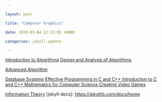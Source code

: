 ```yaml
---

layout: post

title: "Computer Graphics"

date: 2019-03-04 12:21:05 +0800

categories: jekyll update

---
```


<script type="text/x-mathjax-config">
MathJax.Hub.Config({
tex2jax: {
skipTags: ['script', 'noscript', 'style', 'textarea', 'pre'],
inlineMath: [['$','$']]
}
});
</script>
<script src='https://cdnjs.cloudflare.com/ajax/libs/mathjax/2.7.5/latest.js?config=TeX-MML-AM_CHTML' async></script>

<a href="https://ocw.mit.edu/courses/electrical-engineering-and-computer-science/6-006-introduction-to-algorithms-fall-2011/lecture-notes/">Introduction to Algorithms</a>
<a href="https://ocw.mit.edu/courses/electrical-engineering-and-computer-science/6-046j-design-and-analysis-of-algorithms-spring-2015/lecture-notes/"> Design and Analysis of Algorithms </a>

<a href="https://ocw.mit.edu/courses/electrical-engineering-and-computer-science/6-854j-advanced-algorithms-fall-2008/lecture-notes/">Advanced Algorithm</a>

<a href="https://ocw.mit.edu/courses/electrical-engineering-and-computer-science/6-830-database-systems-fall-2010/lecture-notes/">Database Systems</a>
<a href="https://ocw.mit.edu/courses/electrical-engineering-and-computer-science/6-s096-effective-programming-in-c-and-c-january-iap-2014/lecture-notes/"> Effective Programming in C and C++ <a>
<a href="https://ocw.mit.edu/courses/electrical-engineering-and-computer-science/6-s096-introduction-to-c-and-c-january-iap-2013/lectures-and-assignments/"> Introduction to C and C++ </a>
<a href="https://ocw.mit.edu/courses/electrical-engineering-and-computer-science/6-042j-mathematics-for-computer-science-spring-2015/lecture-slides/"> Mathematics for Computer Science </a>
<a href="https://ocw.mit.edu/courses/comparative-media-studies-writing/cms-611j-creating-video-games-fall-2014/projects/">Creating Video Games</a>

<a href="https://ocw.mit.edu/courses/electrical-engineering-and-computer-science/6-441-information-theory-spring-2016/lecture-notes/">Information Theory</a>
[jekyll-docs]: https://jekyllrb.com/docs/home

[jekyll-gh]: https://github.com/jekyll/jekyll

[jekyll-talk]: https://talk.jekyllrb.com/
